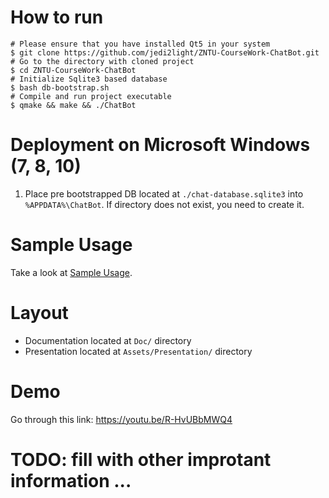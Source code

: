 # How to run

```
# Please ensure that you have installed Qt5 in your system
$ git clone https://github.com/jedi2light/ZNTU-CourseWork-ChatBot.git
# Go to the directory with cloned project
$ cd ZNTU-CourseWork-ChatBot
# Initialize Sqlite3 based database
$ bash db-bootstrap.sh
# Compile and run project executable
$ qmake && make && ./ChatBot
```

# Deployment on Microsoft Windows (7, 8, 10)
1. Place pre bootstrapped DB located at `./chat-database.sqlite3` into `%APPDATA%\ChatBot`. If directory does not exist, you need to create it.

# Sample Usage
Take a look at [Sample Usage](SAMPLE_USAGE.md).

# Layout
* Documentation located at `Doc/` directory
* Presentation located at `Assets/Presentation/` directory

# Demo
Go through this link: https://youtu.be/R-HvUBbMWQ4

# TODO: fill with other improtant information ...
